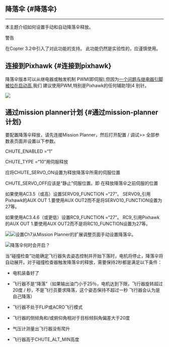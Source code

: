 ## 降落伞 {#降落伞}

---

本主题介绍如何设置手动和自动降落伞释放。

警告

在Copter 3.2中引入了对此功能的支持。 此功能仍然是实验性的，应谨慎使用。

## 连接到Pixhawk {#连接到pixhawk}

降落伞版本可以从继电器或触发机制 PWM\(即伺服\),但因为[一个问题与继电器引脚被拉在启动高](https://github.com/ArduPilot/ardupilot/issues/1239),我们 建议使用PWM,特别是Pixhawk的任何辅助1到4 别针。

![](http://doc.cuav.net/PixHack/assets/JIANG1.jpg)

## 通过mission planner计划 {#通过mission-planner计划}

要配置降落伞释放，请先连接Mission Planner，然后打开配置 / 调试&gt;&gt; 全部参数表页面并设置以下参数。

CHUTE\_ENABLED =“1”

CHUTE\_TYPE =“10”用伺服释放

应将CHUTE\_SERVO\_ON设置为释放降落伞所需的伺服位置

CHUTE\_SERVO\_OFF应该是“静止”伺服位置。即 在释放降落伞之前伺服的位置

如果使用AC3.5（或高）设置SERVO9\_FUNCTION =“27”。 SERVO9\_引用Pixhawk的AUX OUT 1.要使用AUX OUT2而不是将SERVO10\_FUNCTION设置为27等。

如果使用AC3.4.6（或更低）设置RC9\_FUNCTION =“27”。 RC9\_引用Pixhawk的AUX OUT 1.要使用AUX OUT2而不是将RC10\_FUNCTION设置为27等。

![](http://doc.cuav.net/PixHack/assets/JIANG2.jpg)![](http://doc.cuav.net/PixHack/assets/jiang3.jpg)设置Ch7从Mission Planner的扩展调整页面手动设置降落伞。

![](http://doc.cuav.net/PixHack/assets/JIANG4.jpg)降落伞何时会开启？

当“碰撞检查”功能确定飞行器失去姿态控制并开始下落时，电机将停止，降落伞将自动展开。对于碰撞检查器触发降落伞的释放，需要保持2秒都是满足以下条件：

* 电机装备好了

* 飞行器不是“降落”（如果输出油门小于25％，电机达到下限，飞行器旋转超过20度 / 秒，不是飞行员要求降落，这个姿态保持不超过一秒 飞行器会认为是自己降落）

* 飞行器不处于FLIP或ACRO飞行模式

* 飞行器的侧倾角和/或俯仰角相对于目标倾斜角偏差大于20度

* 气压计测量出飞行器没有爬升

* 飞行器高于CHUTE\_ALT\_MIN高度



